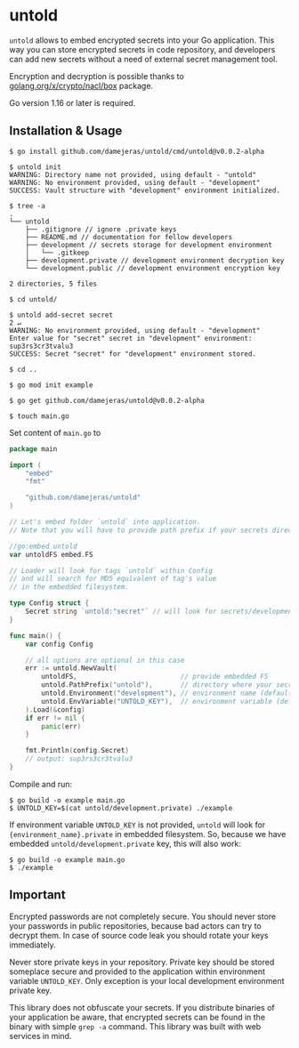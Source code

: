 # untold

`untold` allows to embed encrypted secrets into your Go application.
This way you can store encrypted secrets in code repository, and developers can 
add new secrets without a need of external secret management tool.

Encryption and decryption is possible thanks to [golang.org/x/crypto/nacl/box](https://golang.org/x/crypto/nacl/box) package.

Go version 1.16 or later is required.

## Installation & Usage

```
$ go install github.com/damejeras/untold/cmd/untold@v0.0.2-alpha

$ untold init
WARNING: Directory name not provided, using default - "untold"
WARNING: No environment provided, using default - "development"
SUCCESS: Vault structure with "development" environment initialized.

$ tree -a
.
└── untold
    ├── .gitignore // ignore .private keys
    ├── README.md // documentation for fellow developers
    ├── development // secrets storage for development environment
    │   └── .gitkeep
    ├── development.private // development environment decryption key
    └── development.public // development environment encryption key

2 directories, 5 files

$ cd untold/

$ untold add-secret secret                                                                                                                                            2 ↵
WARNING: No environment provided, using default - "development"
Enter value for "secret" secret in "development" environment:
sup3rs3cr3tvalu3
SUCCESS: Secret "secret" for "development" environment stored.

$ cd ..

$ go mod init example

$ go get github.com/damejeras/untold@v0.0.2-alpha

$ touch main.go
```

Set content of `main.go` to
```go
package main

import (
	"embed"
	"fmt"

	"github.com/damejeras/untold"
)

// Let's embed folder `untold` into application.
// Note that you will have to provide path prefix if your secrets directory is not named as `untold`

//go:embed untold
var untoldFS embed.FS

// Loader will look for tags `untold` within Config
// and will search for MD5 equivalent of tag's value
// in the embedded filesystem.

type Config struct {
	Secret string `untold:"secret"` // will look for secrets/development/MD5("secret")
}

func main() {
	var config Config

	// all options are optional in this case
	err := untold.NewVault(
		untoldFS,                          // provide embedded FS
		untold.PathPrefix("untold"),       // directory where your secrets are stored (default "untold")
		untold.Environment("development"), // environment name (default "development")
		untold.EnvVariable("UNTOLD_KEY"),  // environment variable (default "UNTOLD_KEY")
	).Load(&config)
	if err != nil {
		panic(err)
	}

	fmt.Println(config.Secret)
	// output: sup3rs3cr3tvalu3
}
```
Compile and run:
```
$ go build -o example main.go
$ UNTOLD_KEY=$(cat untold/development.private) ./example
```

If environment variable `UNTOLD_KEY` is not provided, `untold` will look for `{environment_name}.private` 
in embedded filesystem. So, because we have embedded `untold/development.private` key, this will also work:
```
$ go build -o example main.go
$ ./example
```

## Important
Encrypted passwords are not completely secure. You should never store your passwords
in public repositories, because bad actors can try to decrypt them.
In case of source code leak you should rotate your keys immediately.

Never store private keys in your repository. Private key should be stored someplace secure
and provided to the application within environment variable `UNTOLD_KEY`.
Only exception is your local development environment private key.

This library does not obfuscate your secrets. If you distribute binaries of your application
be aware, that encrypted secrets can be found in the binary with simple `grep -a` command.
This library was built with web services in mind.
